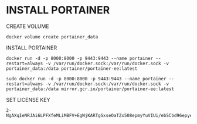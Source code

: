 # INSTALL PORTAINER
CREATE VOLUME
```
docker volume create portainer_data
```
INSTALL PORTAINER
```
docker run -d -p 8000:8000 -p 9443:9443 --name portainer --restart=always -v /var/run/docker.sock:/var/run/docker.sock -v portainer_data:/data portainer/portainer-ee:latest
```
```
sudo docker run -d -p 8000:8000 -p 9443:9443 --name portainer --restart=always -v /var/run/docker.sock:/var/run/docker.sock -v portainer_data:/data mirror.gcr.io/portainer/portainer-ee:latest
```

SET LICENSE KEY
```
2-NgAXqIeNRJAi6LPFXfeMLiMBFV+EgWjKARTgGxseOaTZx508epmyYuVIUi/ebSCbd96epyetuF4V+fIX5Fg=
```
